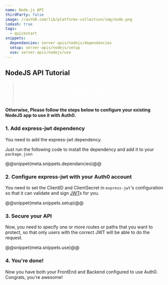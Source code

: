 ```yaml
---
name: Node.js API
thirdParty: false
image: //auth0.com/lib/platforms-collection/img/node.png
lodash: true
tags:
  - quickstart
snippets:
  dependancies: server-apis/nodejs/dependancies
  setup: server-apis/nodejs/setup
  use: server-apis/nodejs/use
---
```


## NodeJS API Tutorial

<div class="package" style="text-align: center;">
  <blockquote>
    <a href="/node-auth0/master/create-package?path=examples/nodejs-api&type=server@@account.clientParam@@" class="btn btn-lg btn-success btn-package" style="text-transform: uppercase; color: white">
      <span style="display: block">Download a Seed project</span>
      <% if (account.userName) { %>
      <span class="smaller" style="display:block; font-size: 11px">with your Auth0 API Keys already set and configured</span>
      <% } %>
    </a>
  </blockquote>
</div>

**Otherwise, Please follow the steps below to configure your existing NodeJS app to use it with Auth0.**

### 1. Add express-jwt dependency

You need to add the express-jwt dependency.

Just run the following code to install the dependency and add it to your `package.json`

@@snippet(meta.snippets.dependancies)@@

### 2. Configure express-jwt with your Auth0 account

You need to set the ClientID and ClientSecret in `express-jwt`'s configuration so that it can validate and sign [JWT](/jwt)s for you.

@@snippet(meta.snippets.setup)@@

### 3. Secure your API

Now, you need to specify one or more routes or paths that you want to protect, so that only users with the correct JWT will be able to do the request.

@@snippet(meta.snippets.use)@@

### 4. You're done!

Now you have both your FrontEnd and Backend configured to use Auth0. Congrats, you're awesome!
